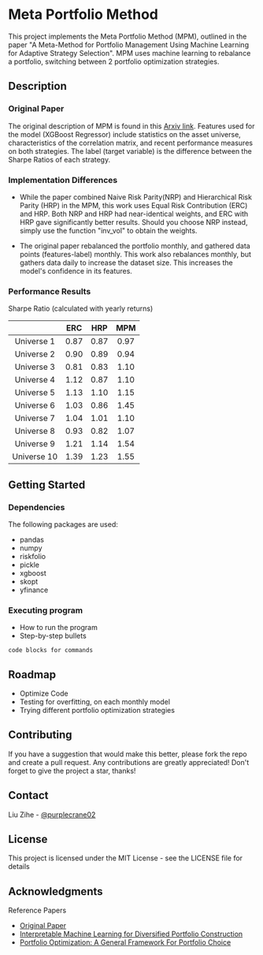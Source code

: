 # Meta Portfolio Method

This project implements the Meta Portfolio Method (MPM), outlined in the paper "A Meta-Method for Portfolio Management Using Machine Learning for Adaptive Strategy Selection". MPM uses machine learning to rebalance a portfolio, switching between 2 portfolio optimization strategies.

## Description

### Original Paper

The original description of MPM is found in this [Arxiv link](https://doi.org/10.48550/arXiv.2111.05935). Features used for the model (XGBoost Regressor) include statistics on the asset universe, characteristics of the correlation matrix, and recent performance measures on both strategies. The label (target variable) is the difference between the Sharpe Ratios of each strategy.

### Implementation Differences

* While the paper combined Naive Risk Parity(NRP) and Hierarchical Risk Parity (HRP) in the MPM, this work uses Equal Risk Contribution (ERC) and HRP. Both NRP and HRP had near-identical weights, and ERC with HRP gave significantly better results. Should you choose NRP instead, simply use the function "inv_vol" to obtain the weights.

* The original paper rebalanced the portfolio monthly, and gathered data points (features-label) monthly. This work also rebalances monthly, but gathers data daily to increase the dataset size. This increases the model's confidence in its features.

### Performance Results

Sharpe Ratio (calculated with yearly returns)

|             	| ERC  	| HRP  	|  MPM 	|
|:-----------:	|------	|------	|:----:	|
|  Universe 1 	| 0.87 	| 0.87 	| 0.97 	|
|  Universe 2 	| 0.90 	| 0.89 	| 0.94 	|
|  Universe 3 	| 0.81 	| 0.83 	| 1.10 	|
|  Universe 4 	| 1.12 	| 0.87 	| 1.10 	|
|  Universe 5 	| 1.13 	| 1.10 	| 1.15 	|
|  Universe 6 	| 1.03 	| 0.86 	| 1.45 	|
|  Universe 7 	| 1.04 	| 1.01 	| 1.10 	|
|  Universe 8 	| 0.93 	| 0.82 	| 1.07 	|
|  Universe 9 	| 1.21 	| 1.14 	| 1.54 	|
| Universe 10 	| 1.39 	| 1.23 	| 1.55 	|

## Getting Started

### Dependencies
The following packages are used:
* pandas
* numpy
* riskfolio
* pickle
* xgboost
* skopt
* yfinance

### Executing program

* How to run the program
* Step-by-step bullets
```
code blocks for commands
```

## Roadmap
* Optimize Code
* Testing for overfitting, on each monthly model
* Trying different portfolio optimization strategies

## Contributing

If you have a suggestion that would make this better, please fork the repo and create a pull request. Any contributions are greatly appreciated! Don't forget to give the project a star, thanks!

## Contact

Liu Zihe - [@purplecrane02](https://twitter.com/purplecrane02)

## License

This project is licensed under the MIT License - see the LICENSE file for details

## Acknowledgments

Reference Papers
* [Original Paper](https://arxiv.org/abs/2111.05935)
* [Interpretable Machine Learning for Diversified Portfolio Construction](https://jfds.pm-research.com/content/early/2021/06/14/jfds.2021.1.066)
* [Portfolio Optimization: A General Framework For Portfolio Choice](https://investresolve.com/portfolio-optimization-machine/)

